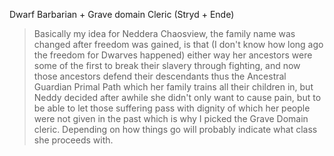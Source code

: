 Dwarf Barbarian + Grave domain Cleric (Stryd + Ende)

>Basically my idea for Neddera Chaosview, the family name was changed after freedom was gained, is that (I don't know how long ago the freedom for Dwarves happened) either way her ancestors were some of the first to break their slavery through fighting, and now those ancestors defend their descendants thus the Ancestral Guardian Primal Path which her family trains all their children in, but Neddy decided after awhile she didn't only want to cause pain, but to be able to let those suffering pass with dignity of which her people were not given in the past which is why I picked the Grave Domain cleric. Depending on how things go will probably indicate what class she proceeds with.